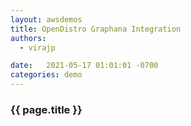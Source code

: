 ```yaml
---
layout: awsdemos
title: OpenDistro Graphana Integration
authors: 
  - virajp

date:   2021-05-17 01:01:01 -0700
categories: demo
---
```


<h3>{{ page.title }}</h3>